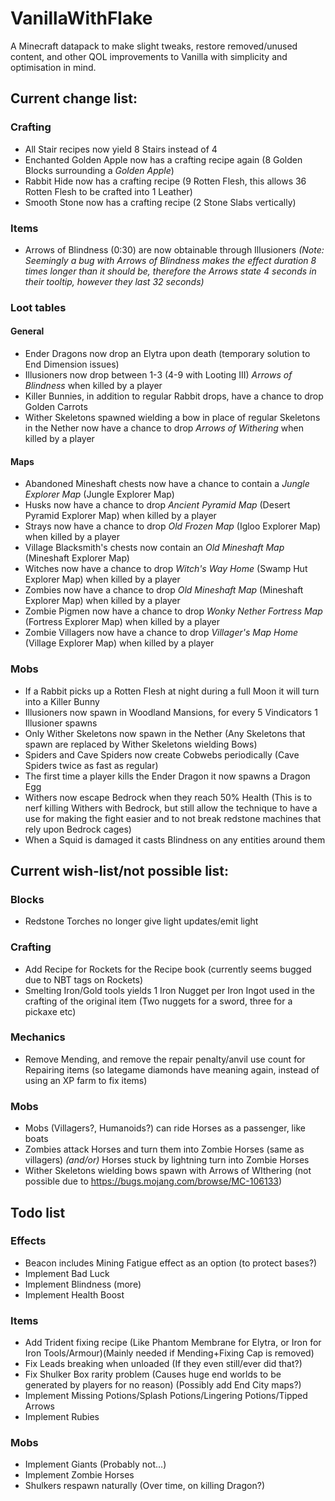 # VanillaWithFlake
A Minecraft datapack to make slight tweaks, restore removed/unused content, and other QOL improvements to Vanilla with simplicity and optimisation in mind.

## Current change list:

### Crafting
- All Stair recipes now yield 8 Stairs instead of 4
- Enchanted Golden Apple now has a crafting recipe again (8 Golden Blocks surrounding a *Golden Apple*)
- Rabbit Hide now has a crafting recipe (9 Rotten Flesh, this allows 36 Rotten Flesh to be crafted into 1 Leather)
- Smooth Stone now has a crafting recipe (2 Stone Slabs vertically)

### Items
- Arrows of Blindness (0:30) are now obtainable through Illusioners *(Note: Seemingly a bug with Arrows of Blindness makes the effect duration 8 times longer than it should be, therefore the Arrows state 4 seconds in their tooltip, however they last 32 seconds)*

### Loot tables
#### General
- Ender Dragons now drop an Elytra upon death (temporary solution to End Dimension issues)
- Illusioners now drop between 1-3 (4-9 with Looting III) *Arrows of Blindness* when killed by a player
- Killer Bunnies, in addition to regular Rabbit drops, have a chance to drop Golden Carrots
- Wither Skeletons spawned wielding a bow in place of regular Skeletons in the Nether now have a chance to drop *Arrows of Withering* when killed by a player

#### Maps
- Abandoned Mineshaft chests now have a chance to contain a *Jungle Explorer Map* (Jungle Explorer Map)
- Husks now have a chance to drop *Ancient Pyramid Map* (Desert Pyramid Explorer Map) when killed by a player
- Strays now have a chance to drop *Old Frozen Map* (Igloo Explorer Map) when killed by a player
- Village Blacksmith's chests now contain an *Old Mineshaft Map* (Mineshaft Explorer Map)
- Witches now have a chance to drop *Witch's Way Home* (Swamp Hut Explorer Map) when killed by a player
- Zombies now have a chance to drop *Old Mineshaft Map* (Mineshaft Explorer Map) when killed by a player
- Zombie Pigmen now have a chance to drop *Wonky Nether Fortress Map* (Fortress Explorer Map) when killed by a player
- Zombie Villagers now have a chance to drop *Villager's Map Home* (Village Explorer Map) when killed by a player

### Mobs
- If a Rabbit picks up a Rotten Flesh at night during a full Moon it will turn into a Killer Bunny
- Illusioners now spawn in Woodland Mansions, for every 5 Vindicators 1 Illusioner spawns
- Only Wither Skeletons now spawn in the Nether (Any Skeletons that spawn are replaced by Wither Skeletons wielding Bows)
- Spiders and Cave Spiders now create Cobwebs periodically (Cave Spiders twice as fast as regular)
- The first time a player kills the Ender Dragon it now spawns a Dragon Egg
- Withers now escape Bedrock when they reach 50% Health (This is to nerf killing Withers with Bedrock, but still allow the technique to have a use for making the fight easier and to not break redstone machines that rely upon Bedrock cages)
- When a Squid is damaged it casts Blindness on any entities around them

## Current wish-list/not possible list:

### Blocks
- Redstone Torches no longer give light updates/emit light

### Crafting
- Add Recipe for Rockets for the Recipe book (currently seems bugged due to NBT tags on Rockets)
- Smelting Iron/Gold tools yields 1 Iron Nugget per Iron Ingot used in the crafting of the original item (Two nuggets for a sword, three for a pickaxe etc)

### Mechanics
- Remove Mending, and remove the repair penalty/anvil use count for Repairing items (so lategame diamonds have meaning again, instead of using an XP farm to fix items)

### Mobs
- Mobs (Villagers?, Humanoids?) can ride Horses as a passenger, like boats
- Zombies attack Horses and turn them into Zombie Horses (same as villagers) *(and/or)* Horses stuck by lightning turn into Zombie Horses
- Wither Skeletons wielding bows spawn with Arrows of WIthering (not possible due to https://bugs.mojang.com/browse/MC-106133)
 
## Todo list

### Effects
- Beacon includes Mining Fatigue effect as an option (to protect bases?)
- Implement Bad Luck
- Implement Blindness (more)
- Implement Health Boost

### Items
- Add Trident fixing recipe (Like Phantom Membrane for Elytra, or Iron for Iron Tools/Armour)(Mainly needed if Mending+Fixing Cap is removed)
- Fix Leads breaking when unloaded (If they even still/ever did that?)
- Fix Shulker Box rarity problem (Causes huge end worlds to be generated by players for no reason) (Possibly add End City maps?)
- Implement Missing Potions/Splash Potions/Lingering Potions/Tipped Arrows
- Implement Rubies

### Mobs
- Implement Giants (Probably not...)
- Implement Zombie Horses
- Shulkers respawn naturally (Over time, on killing Dragon?)